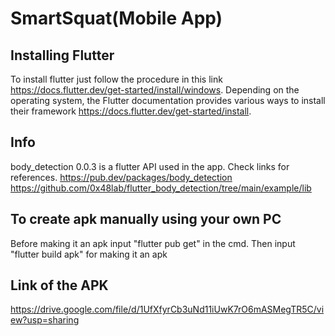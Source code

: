 # SmartSquat(Mobile App)

## Installing Flutter
To install flutter just follow the procedure in this link https://docs.flutter.dev/get-started/install/windows. Depending on the operating system, the Flutter documentation provides various ways to install their framework https://docs.flutter.dev/get-started/install.

## Info
body_detection 0.0.3 is a flutter API used in the app.  Check links for references.
https://pub.dev/packages/body_detection
https://github.com/0x48lab/flutter_body_detection/tree/main/example/lib

## To create apk manually using your own PC
Before making it an apk input "flutter pub get" in the cmd. Then input "flutter build apk" for making it an apk

## Link of the APK
https://drive.google.com/file/d/1UfXfyrCb3uNd11iUwK7rO6mASMegTR5C/view?usp=sharing
